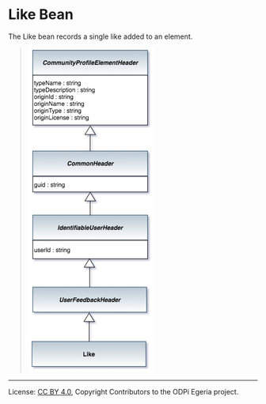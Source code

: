 <!-- SPDX-License-Identifier: CC-BY-4.0 -->
<!-- Copyright Contributors to the ODPi Egeria project. -->

# Like Bean

The Like bean records a single like added to an element.

> ![UML](community-profile-beans-Like.png)




----
License: [CC BY 4.0](https://creativecommons.org/licenses/by/4.0/),
Copyright Contributors to the ODPi Egeria project.
